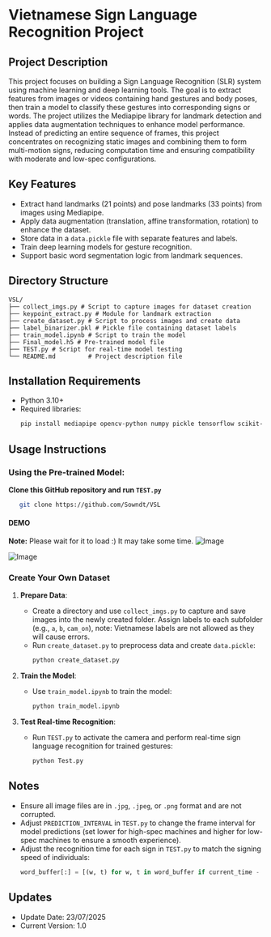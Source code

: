 # Vietnamese Sign Language Recognition Project

## Project Description
This project focuses on building a Sign Language Recognition (SLR) system using machine learning and deep learning tools. The goal is to extract features from images or videos containing hand gestures and body poses, then train a model to classify these gestures into corresponding signs or words. The project utilizes the Mediapipe library for landmark detection and applies data augmentation techniques to enhance model performance. Instead of predicting an entire sequence of frames, this project concentrates on recognizing static images and combining them to form multi-motion signs, reducing computation time and ensuring compatibility with moderate and low-spec configurations.

## Key Features
- Extract hand landmarks (21 points) and pose landmarks (33 points) from images using Mediapipe.
- Apply data augmentation (translation, affine transformation, rotation) to enhance the dataset.
- Store data in a `data.pickle` file with separate features and labels.
- Train deep learning models for gesture recognition.
- Support basic word segmentation logic from landmark sequences.

## Directory Structure
```
VSL/
├── collect_imgs.py # Script to capture images for dataset creation
├── keypoint_extract.py # Module for landmark extraction
├── create_dataset.py # Script to process images and create data
├── label_binarizer.pkl # Pickle file containing dataset labels
├── train_model.ipynb # Script to train the model
├── Final_model.h5 # Pre-trained model file
├── TEST.py # Script for real-time model testing
└── README.md         # Project description file
```

## Installation Requirements
- Python 3.10+
- Required libraries:
  ```bash
  pip install mediapipe opencv-python numpy pickle tensorflow scikit-learn
  ```

## Usage Instructions

### Using the Pre-trained Model:
**Clone this GitHub repository and run `TEST.py`**
  ```bash
     git clone https://github.com/Sowndt/VSL
  ```
#### DEMO
**Note:** Please wait for it to load :) It may take some time.
![Image](https://github.com/user-attachments/assets/d350a57a-2dea-46e2-968f-9b42855a2b10)

![Image](https://github.com/user-attachments/assets/c4dad0f2-2707-43d8-abe6-3142589bf48c)

### Create Your Own Dataset
1. **Prepare Data**:
   - Create a directory and use `collect_imgs.py` to capture and save images into the newly created folder. Assign labels to each subfolder (e.g., `a`, `b`, `cam_on`), note: Vietnamese labels are not allowed as they will cause errors.
   - Run `create_dataset.py` to preprocess data and create `data.pickle`:
     ```bash
     python create_dataset.py
     ```

2. **Train the Model**:
   - Use `train_model.ipynb` to train the model:
     ```bash
     python train_model.ipynb
     ```

3. **Test Real-time Recognition**:
   - Run `TEST.py` to activate the camera and perform real-time sign language recognition for trained gestures:
     ```bash
     python Test.py
     ```

## Notes
- Ensure all image files are in `.jpg`, `.jpeg`, or `.png` format and are not corrupted.
- Adjust `PREDICTION_INTERVAL` in `TEST.py` to change the frame interval for model predictions (set lower for high-spec machines and higher for low-spec machines to ensure a smooth experience).
- Adjust the recognition time for each sign in `TEST.py` to match the signing speed of individuals:
     ```Python
     word_buffer[:] = [(w, t) for w, t in word_buffer if current_time - t <= 2]
     ```

## Updates
- Update Date: 23/07/2025
- Current Version: 1.0
